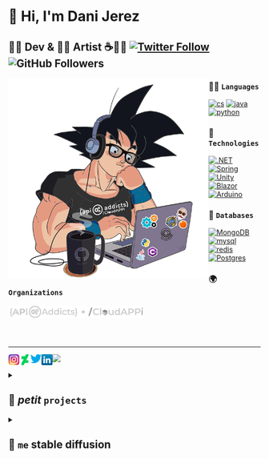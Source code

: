 # 🖖 Hi, I'm Dani Jerez
## 👨‍💻 Dev & 👨‍🎨 Artist ☕🐍🍩 [![Twitter Follow](https://img.shields.io/twitter/follow/d4nijerez?style=social)](https://twitter.com/d4nijerez) ![GitHub Followers](https://img.shields.io/github/followers/danijerez?style=social)

<img src='imgs/goku_dev.png' width = '400' align='left'>


### 🧙‍♂️ `Languages`

[![cs](https://img.shields.io/badge/CSharp-239120?style=flat&logo=c-sharp&logoColor=white)](https://dotnet.microsoft.com/)
[![java](https://img.shields.io/badge/Kotlin-7F52FF?style=flat&logo=kotlin&logoColor=white)](https://www.java.com/es/)
[![python](https://img.shields.io/badge/Python-3776AB?style=flat&logo=python&logoColor=white)](https://www.python.org/)

### 📱 `Technologies`
[![.NET](https://img.shields.io/badge/DotNet-512BD4?style=flat&logo=.net&logoColor=white)](https://dotnet.microsoft.com/)
[![Spring](https://img.shields.io/badge/Spring-6DB33F?style=flat&logo=spring&logoColor=white)](https://spring.io/)
[![Unity](https://img.shields.io/badge/Unity-100000?style=flat&logo=unity&logoColor=white)](https://unity.com/)
[![Blazor](https://img.shields.io/badge/Blazor-5C2D91?style=flat&logo=blazor&logoColor=white)](https://dotnet.microsoft.com/apps/aspnet/web-apps/blazor)
[![Arduino](https://img.shields.io/badge/Arduino-008184?style=flat&logo=arduino&logoColor=white)](https://www.arduino.cc/en/software)

### 🧮 `Databases`
[![MongoDB](https://img.shields.io/badge/MongoDB-47A248?style=flat&logo=mongodb&logoColor=white)](https://www.mongodb.com/)
[![mysql](https://img.shields.io/badge/MySQL-4479A1?style=flat&logo=mysql&logoColor=white)](https://www.mysql.com/)
[![redis](https://img.shields.io/badge/Redis-DC382D.svg?style=flat&logo=redis&logoColor=white)](https://redis.io/)
[![Postgres](https://img.shields.io/badge/PostgreSQL-4169E1?style=flat&logo=PostgreSQL&logoColor=white)](https://www.postgresql.org/)

###  🌍 `Organizations`

<img align="left" alt="linkedin" height="25px" src="icons/org.png" />

<br>
<br>
<br>
<br>
<hr>

<a href="https://www.instagram.com/d4vniel/">
  <img align="left" alt="instagram" width="22px" src="icons/instagram.png" />
</a>
<a href="https://www.deviantart.com/d4nijerez">
  <img align="left" alt="deviantart" width="22px" src="icons/deviantart.png" />
</a>
<a href="https://twitter.com/d4nijerez">
  <img align="left" alt="twitter" width="22px" src="icons/twitter.png" />
</a>
<a href="https://www.linkedin.com/in/daniel-jerez-garrido-886191b2">
  <img align="left" alt="linkedin" width="22px" src="icons/linkedin.png" />
</a>

![](https://visitor-badge.glitch.me/badge?page_id=danijerez.danijerez)


<details>
  <summary>
 
 ## 🚧 *petit* `projects`

</summary>
  
  <table>
   <tr>
      <td><a href="https://github.com/danijerez/doorbell_alexa">🔔 doorbell alexa</a></td>
      <td>arduino device that notifies with alexa when the doorbell rings</td>
      <td><img width = '20' src="https://github.com/lipis/flag-icons/blob/main/flags/1x1/es.svg"></td>
      <td><img width = '20' src="https://cdn.icon-icons.com/icons2/2699/PNG/512/arduino_logo_icon_170518.png"></td>
   </tr>

   <tr>
      <td><a href="https://github.com/danijerez/voicemask">🎭 voicemask</a></td>
      <td>arduino electronic mask that shows expressions in led matrix according to sound</td>
      <td><img width = '20' src="https://github.com/lipis/flag-icons/blob/main/flags/1x1/es.svg"></td>
      <td><img width = '20' src="https://cdn.icon-icons.com/icons2/2699/PNG/512/arduino_logo_icon_170518.png"></td>
   </tr>
   
   <tr>
      <td><a href="https://github.com/danijerez/voicemask">🎅 sensor pir</a></td>
      <td>arduino device that notifies with alexa when there is movement</td>
      <td><img width = '20' src="https://github.com/lipis/flag-icons/blob/main/flags/1x1/es.svg"></td>
      <td><img width = '20' src="https://cdn.icon-icons.com/icons2/2699/PNG/512/arduino_logo_icon_170518.png"></td>
   </tr>
   
   <tr>
      <td><a href="https://github.com/danijerez/voicemask">⌛ hourglass</a></td>
      <td>ardunino device digital hourglass</td>
      <td><img width = '20' src="https://github.com/lipis/flag-icons/blob/main/flags/1x1/us.svg"></td>
      <td><img width = '20' src="https://cdn.icon-icons.com/icons2/2699/PNG/512/arduino_logo_icon_170518.png"></td>
   </tr>
   
   <tr>
      <td><a href="https://danijerez.github.io/koloro">🎨 koloro</a></td>
      <td>web to download drawings for colors (pokemon, digimon, etc)</td>
      <td><img width = '20' src="https://github.com/lipis/flag-icons/blob/main/flags/1x1/us.svg"></td>
      <td><img width = '20' src="icons/csharp.svg"><img width = '20' src="https://cdn.icon-icons.com/icons2/1488/PNG/512/5352-html5_102567.png"><img width = '20' src="https://cdn.icon-icons.com/icons2/2107/PNG/512/file_type_js_official_icon_130509.png"><img width = '20' src="https://cdn.icon-icons.com/icons2/2107/PNG/512/file_type_css_icon_130661.png"></td>
   </tr>
   
   <tr>
      <td><a href="https://github.com/danijerez/updater">📦 updater</a></td>
      <td>little solution to update apps</td>
      <td><img width = '20' src="https://github.com/lipis/flag-icons/blob/main/flags/1x1/us.svg"></td>
      <td><img height = '20' src="https://cdn.icon-icons.com/icons2/2530/PNG/512/csharp_dotnet_button_icon_151936.png"></td>
   </tr>
   
</table>

</details> 
<details> 
  <summary>
  
 ## 🤖 `me` stable diffusion
 
</summary>
<img align="left" alt="linkedin" width="17%" src="imgs/ia/1.png" />
<img align="left" alt="linkedin" width="17%" src="imgs/ia/2.png" />
<img align="left" alt="linkedin" width="17%" src="imgs/ia/3.png" />
<img align="left" alt="linkedin" width="17%" src="imgs/ia/4.png" />
<img align="left" alt="linkedin" width="17%" src="imgs/ia/5.png" />
<img align="left" alt="linkedin" width="17%" src="imgs/ia/6.png" />
<img align="left" alt="linkedin" width="17%" src="imgs/ia/7.png" />
<img align="left" alt="linkedin" width="17%" src="imgs/ia/8.png" />
<img align="left" alt="linkedin" width="17%" src="imgs/ia/9.png" />
<img align="left" alt="linkedin" width="17%" src="imgs/ia/10.png" />
<img align="left" alt="linkedin" width="17%" src="imgs/ia/11.png" />
<img align="left" alt="linkedin" width="17%" src="imgs/ia/12.png" />
<img align="left" alt="linkedin" width="17%" src="imgs/ia/13.png" />
<img align="left" alt="linkedin" width="17%" src="imgs/ia/14.png" />
<img align="left" alt="linkedin" width="17%" src="imgs/ia/15.png" />
<img align="left" alt="linkedin" width="17%" src="imgs/ia/16.png" />
<img align="left" alt="linkedin" width="17%" src="imgs/ia/17.png" />
<img align="left" alt="linkedin" width="17%" src="imgs/ia/18.png" />
<img align="left" alt="linkedin" width="17%" src="imgs/ia/19.png" />
<img align="left" alt="linkedin" width="17%" src="imgs/ia/20.png" />
</details> 



